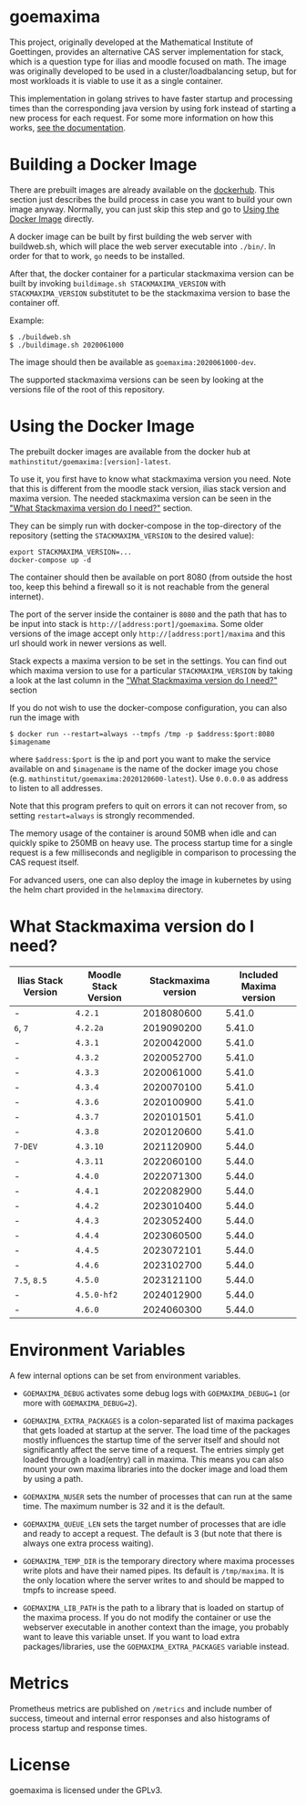 goemaxima
=========
This project, originally developed at the Mathematical Institute of Goettingen, provides an alternative CAS server implementation for stack, which is a question type for ilias and moodle focused on math.
The image was originally developed to be used in a cluster/loadbalancing setup, but for most workloads it is viable to use it as a single container.

This implementation in golang strives to have faster startup and processing times than the corresponding java version by using fork instead of starting a new process for each request.
For some more information on how this works, [see the documentation](/doc/How_it_works.md).


Building a Docker Image
=======================

There are prebuilt images are already available on the [dockerhub](https://hub.docker.com/r/mathinstitut/goemaxima).
This section just describes the build process in case you want to build your own image anyway.
Normally, you can just skip this step and go to [Using the Docker Image](#using-the-docker-image) directly.

A docker image can be built by first building the web server with buildweb.sh, which will place the web server executable into `./bin/`.
In order for that to work, `go` needs to be installed.

After that, the docker container for a particular stackmaxima version can be built by invoking `buildimage.sh STACKMAXIMA_VERSION` with `STACKMAXIMA_VERSION` substitutet to be the stackmaxima version to base the container off.

Example:
```
$ ./buildweb.sh
$ ./buildimage.sh 2020061000
```

The image should then be available as `goemaxima:2020061000-dev`.

The supported stackmaxima versions can be seen by looking at the versions file of the root of this repository.

Using the Docker Image
======================

The prebuilt docker images are available from the docker hub at `mathinstitut/goemaxima:[version]-latest`.

To use it, you first have to know what stackmaxima version you need.
Note that this is different from the moodle stack version, ilias stack version and maxima version.
The needed stackmaxima version can be seen in the ["What Stackmaxima version do I need?"](#what-stackmaxima-version-do-i-need) section.

They can be simply run with docker-compose in the top-directory of the repository (setting the `STACKMAXIMA_VERSION` to the desired value):
```
export STACKMAXIMA_VERSION=...
docker-compose up -d
```
The container should then be available on port 8080 (from outside the host too, keep this behind a firewall so it is not reachable from the general internet).

The port of the server inside the container is `8080` and the path that has to be input into stack is `http://[address:port]/goemaxima`.
Some older versions of the image accept only `http://[address:port]/maxima` and this url should work in newer versions as well.

Stack expects a maxima version to be set in the settings.
You can find out which maxima version to use for a particular `STACKMAXIMA_VERSION` by taking a look at the last column in the ["What Stackmaxima version do I need?"](#what-stackmaxima-version-do-i-need) section

If you do not wish to use the docker-compose configuration, you can also run the image with
```
$ docker run --restart=always --tmpfs /tmp -p $address:$port:8080 $imagename
```
where `$address:$port` is the ip and port you want to make the service available on and `$imagename` is the name of the docker image you chose (e.g. `mathinstitut/goemaxima:2020120600-latest`).
Use `0.0.0.0` as address to listen to all addresses.

Note that this program prefers to quit on errors it can not recover from, so setting `restart=always` is strongly recommended.

The memory usage of the container is around 50MB when idle and can quickly spike to 250MB on heavy use.
The process startup time for a single request is a few milliseconds and negligible in comparison to processing the CAS request itself.

For advanced users, one can also deploy the image in kubernetes by using the helm chart provided in the `helmmaxima` directory.

What Stackmaxima version do I need?
===================================

| Ilias Stack Version | Moodle Stack Version | Stackmaxima version | Included Maxima version |
| ------------------- | -------------------- | ------------------- | ----------------------- |
| -                   | `4.2.1`              | 2018080600          | 5.41.0                  |
| `6`, `7`            | `4.2.2a`             | 2019090200          | 5.41.0                  |
| -                   | `4.3.1`              | 2020042000          | 5.41.0                  |
| -                   | `4.3.2`              | 2020052700          | 5.41.0                  |
| -                   | `4.3.3`              | 2020061000          | 5.41.0                  |
| -                   | `4.3.4`              | 2020070100          | 5.41.0                  |
| -                   | `4.3.6`              | 2020100900          | 5.41.0                  |
| -                   | `4.3.7`              | 2020101501          | 5.41.0                  |
| -                   | `4.3.8`              | 2020120600          | 5.41.0                  |
| `7-DEV`             | `4.3.10`             | 2021120900          | 5.44.0                  |
| -                   | `4.3.11`             | 2022060100          | 5.44.0                  |
| -                   | `4.4.0`              | 2022071300          | 5.44.0                  |
| -                   | `4.4.1`              | 2022082900          | 5.44.0                  |
| -                   | `4.4.2`              | 2023010400          | 5.44.0                  |
| -                   | `4.4.3`              | 2023052400          | 5.44.0                  |
| -                   | `4.4.4`              | 2023060500          | 5.44.0                  |
| -                   | `4.4.5`              | 2023072101          | 5.44.0                  |
| -                   | `4.4.6`              | 2023102700          | 5.44.0                  |
| `7.5`, `8.5`        | `4.5.0`              | 2023121100          | 5.44.0                  |
| -                   | `4.5.0-hf2`          | 2024012900          | 5.44.0                  |
| -                   | `4.6.0`              | 2024060300          | 5.44.0                  |


Environment Variables
=====================
A few internal options can be set from environment variables.

* `GOEMAXIMA_DEBUG` activates some debug logs with `GOEMAXIMA_DEBUG=1` (or more with `GOEMAXIMA_DEBUG=2`).

* `GOEMAXIMA_EXTRA_PACKAGES` is a colon-separated list of maxima packages that gets loaded at startup at the server.
   The load time of the packages mostly influences the startup time of the server itself and should not significantly affect the serve time of a request.
   The entries simply get loaded through a load(entry) call in maxima.
   This means you can also mount your own maxima libraries into the docker image and load them by using a path.

* `GOEMAXIMA_NUSER` sets the number of processes that can run at the same time. The maximum number is 32 and it is the default.

* `GOEMAXIMA_QUEUE_LEN` sets the target number of processes that are idle and ready to accept a request. The default is 3 (but note that there is always one extra process waiting).

* `GOEMAXIMA_TEMP_DIR` is the temporary directory where maxima processes write plots and have their named pipes. Its default is `/tmp/maxima`. It is the only location where the server writes to and should be mapped to tmpfs to increase speed.

* `GOEMAXIMA_LIB_PATH` is the path to a library that is loaded on startup of the maxima process.
   If you do not modify the container or use the webserver executable in another context than the image, you probably want to leave this variable unset.
   If you want to load extra packages/libraries, use the `GOEMAXIMA_EXTRA_PACKAGES` variable instead.

Metrics
=======
Prometheus metrics are published on `/metrics` and include number of success, timeout and internal error responses and also histograms of process startup and response times.

License
=======
goemaxima is licensed under the GPLv3.
